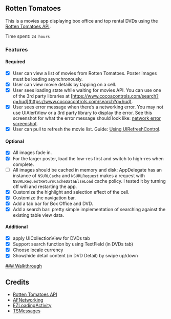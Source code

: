 ## Rotten Tomatoes

This is a movies app displaying box office and top rental DVDs using the [Rotten Tomatoes API](http://developer.rottentomatoes.com/docs/read/JSON).

Time spent: `24 hours`

### Features

#### Required

- [x] User can view a list of movies from Rotten Tomatoes. Poster images must be loading asynchronously.
- [x] User can view movie details by tapping on a cell.
- [x] User sees loading state while waiting for movies API. You can use one of the 3rd party libraries at [https://www.cocoacontrols.com/search?q=hud](https://www.cocoacontrols.com/search?q=hud).
- [x] User sees error message when there’s a networking error. You may not use UIAlertView or a 3rd party library to display the error. See this screenshot for what the error message should look like: [network error screenshot](http://forums.androidcentral.com/attachments/google-nexus-10-tablet/51236d1355614625t-facebook-network-error-no-internet-connection-screenshot_2012-12-15-15-15-05.png).
- [x] User can pull to refresh the movie list. Guide: [Using UIRefreshControl](http://courses.coderschool.vn/content/week_1/refresh_control).

#### Optional

- [x] All images fade in.
- [x] For the larger poster, load the low-res first and switch to high-res when complete.
- [ ] All images should be cached in memory and disk: AppDelegate has an instance of `NSURLCache` and `NSURLRequest` makes a request with `NSURLRequestReturnCacheDataElseLoad` cache policy. I tested it by turning off wifi and restarting the app.
- [x] Customize the highlight and selection effect of the cell.
- [x] Customize the navigation bar.
- [x] Add a tab bar for Box Office and DVD.
- [x] Add a search bar: pretty simple implementation of searching against the existing table view data.

#### Additional

* [x] apply UICollectionView for DVDs tab
* [x] Support search function by using TextField (in DVDs tab)
* [x] Choose locale currency
* [x] Show/hide detail content (in DVD Detail) by swipe up/down

[### Walkthrough](http://i.imgur.com/Jb6wHlS.gif)

Credits
---------
* [Rotten Tomatoes API](http://developer.rottentomatoes.com/docs/read/JSON)
* [AFNetworking](https://github.com/AFNetworking/AFNetworking)
* [EZLoadingActivity](https://github.com/goktugyil/EZLoadingActivity)
* [TSMessages](https://github.com/KrauseFx/TSMessages)
